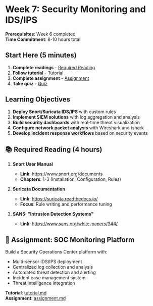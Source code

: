 # Week 7: Security Monitoring and IDS/IPS

**Prerequisites**: Week 6 completed  
**Time Commitment**: 8-10 hours total  

## Start Here (5 minutes)

1. **Complete readings** - [Required Reading](#required-reading) 
2. **Follow tutorial** - [Tutorial](tutorial.md)
3. **Complete assignment** - [Assignment](assignment.md) 
4. **Take quiz** - [Quiz](quiz.md)

## Learning Objectives

1. **Deploy Snort/Suricata IDS/IPS** with custom rules
2. **Implement SIEM solutions** with log aggregation and analysis  
3. **Build security dashboards** with real-time threat visualization
4. **Configure network packet analysis** with Wireshark and tshark
5. **Develop incident response workflows** based on security events

## 📚 Required Reading (4 hours)

1. **Snort User Manual**
   - **Link**: https://www.snort.org/documents
   - **Chapters**: 1-3 (Installation, Configuration, Rules)

2. **Suricata Documentation**
   - **Link**: https://suricata.readthedocs.io/
   - **Focus**: Rule writing and performance tuning

3. **SANS: "Intrusion Detection Systems"**
   - **Link**: https://www.sans.org/white-papers/344/

## 🎯 Assignment: SOC Monitoring Platform

Build a Security Operations Center platform with:
- Multi-sensor IDS/IPS deployment
- Centralized log collection and analysis
- Automated threat detection and alerting
- Incident case management system
- Threat intelligence integration

**Tutorial**: [tutorial.md](tutorial.md)  
**Assignment**: [assignment.md](assignment.md)